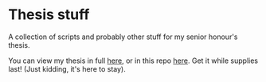 # Thesis stuff

A collection of scripts and probably other stuff for my senior honour's thesis. 

You can view my thesis in full [here][ubc-circle-link], or in this repo [here][repo-link]. Get it while supplies last! (Just kidding, it's here to stay).

[ubc-circle-link]: http://hdl.handle.net/2429/69934
[repo-link]: MICB449_thesis_kevin_chan.pdf